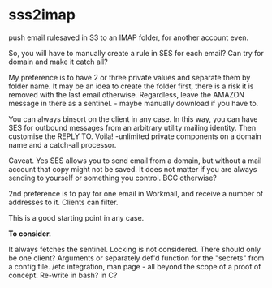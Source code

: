 # sss2imap
push email rulesaved in S3 to an IMAP folder, for another account even.

So, you will have to manually create a rule in SES for each email?
Can try for domain and make it catch all?

My preference is to have 2 or three private values and separate them by folder name.
It may be an idea to create the folder first, there is a risk it is removed with the last email otherwise.
Regardless, leave the AMAZON message in there as a sentinel. - maybe manually download if you have to.

You can always binsort on the client in any case. In this way, you can have SES for outbound messages from an arbitrary utility mailing identity.
Then customise the REPLY TO. Voila! -unlimited private components on a domain name and a catch-all processor.

Caveat. Yes SES allows you to send email from a domain, but without a mail account that copy might not be saved.
It does not matter if you are always sending to yourself or something you control. BCC otherwise?

2nd preference is to pay for one email in Workmail, and receive a number of addresses to it. Clients can filter.

This is a good starting point in any case.

**To consider.**

It always fetches the sentinel.
Locking is not considered. There should only be one client?
Arguments or separately def'd function for the "secrets" from a config file.
/etc  integration, man page - all beyond the scope of a proof of concept.
Re-write in bash? in C?
